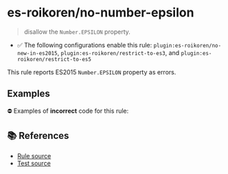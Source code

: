 # es-roikoren/no-number-epsilon
> disallow the `Number.EPSILON` property.

- ✅ The following configurations enable this rule: `plugin:es-roikoren/no-new-in-es2015`, `plugin:es-roikoren/restrict-to-es3`, and `plugin:es-roikoren/restrict-to-es5`

This rule reports ES2015 `Number.EPSILON` property as errors.

## Examples

⛔ Examples of **incorrect** code for this rule:

<eslint-playground type="bad" code="/*eslint es-roikoren/no-number-epsilon: error */
const b = Number.EPSILON
" />

## 📚 References

- [Rule source](https://github.com/roikoren755/eslint-plugin-es/blob/v0.0.0/src/rules/no-number-epsilon.ts)
- [Test source](https://github.com/roikoren755/eslint-plugin-es/blob/v0.0.0/tests/src/rules/no-number-epsilon.ts)
